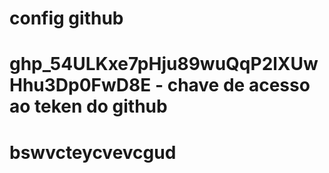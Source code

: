 
# config github

# 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 - chave de acesso ao teken do github
# bswvcteycvevcgud